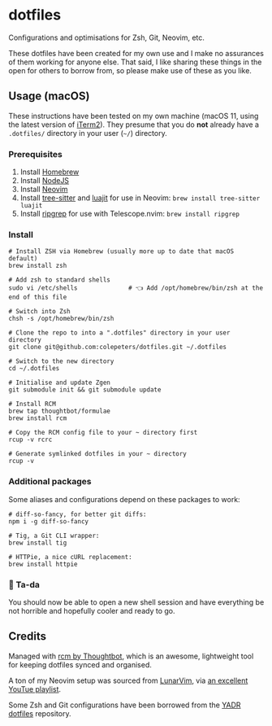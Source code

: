 dotfiles
============

Configurations and optimisations for Zsh, Git, Neovim, etc.

These dotfiles have been created for my own use and I make no assurances of them working for anyone else. That said, I like sharing these things in the open for others to borrow from, so please make use of these as you like.

## Usage (macOS)
These instructions have been tested on my own machine (macOS 11, using the latest version of [iTerm2](https://www.iterm2.com/)). They presume that you do **not** already have a `.dotfiles/` directory in your user (`~/`) directory.

### Prerequisites

1. Install [Homebrew](http://brew.sh/)
1. Install [NodeJS](https://nodejs.org/)
1. Install [Neovim](https://neovim.io)
1. Install [tree-sitter](https://github.com/tree-sitter/tree-sitter) and [luajit](https://github.com/LuaJIT/LuaJIT) for use in Neovim: `brew install tree-sitter luajit`
1. Install [ripgrep](https://github.com/BurntSushi/ripgrep) for use with Telescope.nvim: `brew install ripgrep`

### Install

```shell
# Install ZSH via Homebrew (usually more up to date that macOS default)
brew install zsh

# Add zsh to standard shells
sudo vi /etc/shells              # 👈 Add /opt/homebrew/bin/zsh at the end of this file

# Switch into Zsh
chsh -s /opt/homebrew/bin/zsh

# Clone the repo to into a ".dotfiles" directory in your user directory
git clone git@github.com:colepeters/dotfiles.git ~/.dotfiles

# Switch to the new directory
cd ~/.dotfiles

# Initialise and update Zgen
git submodule init && git submodule update

# Install RCM
brew tap thoughtbot/formulae
brew install rcm

# Copy the RCM config file to your ~ directory first
rcup -v rcrc

# Generate symlinked dotfiles in your ~ directory
rcup -v
```

### Additional packages
Some aliases and configurations depend on these packages to work:

```shell
# diff-so-fancy, for better git diffs:
npm i -g diff-so-fancy

# Tig, a Git CLI wrapper:
brew install tig

# HTTPie, a nice cURL replacement:
brew install httpie
```

### 🎉 Ta-da
You should now be able to open a new shell session and have everything be not horrible and hopefully cooler and ready to go.

## Credits
Managed with [rcm by Thoughtbot](https://github.com/thoughtbot/rcm), which is an awesome, lightweight tool for keeping dotfiles synced and organised.

A ton of my Neovim setup was sourced from [LunarVim](https://github.com/LunarVim), via [an excellent YouTue playlist](https://www.youtube.com/playlist?list=PLhoH5vyxr6Qq41NFL4GvhFp-WLd5xzIzZ).

Some Zsh and Git configurations have been borrowed from the [YADR dotfiles](https://github.com/skwp/dotfiles) repository.

